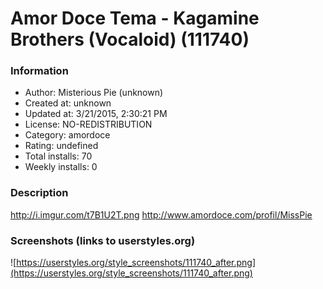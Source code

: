 # Amor Doce Tema - Kagamine Brothers (Vocaloid) (111740)

### Information
- Author: Misterious Pie (unknown)
- Created at: unknown
- Updated at: 3/21/2015, 2:30:21 PM
- License: NO-REDISTRIBUTION
- Category: amordoce
- Rating: undefined
- Total installs: 70
- Weekly installs: 0


### Description
http://i.imgur.com/t7B1U2T.png
http://www.amordoce.com/profil/MissPie


### Screenshots (links to userstyles.org)
![https://userstyles.org/style_screenshots/111740_after.png](https://userstyles.org/style_screenshots/111740_after.png)


